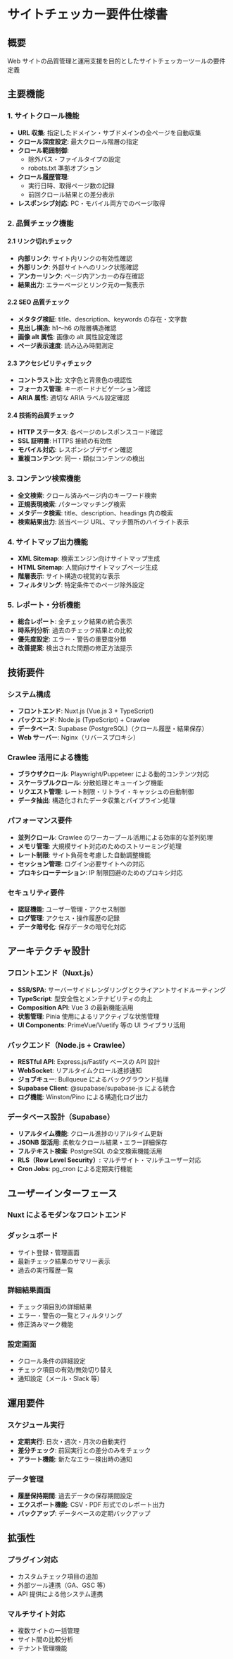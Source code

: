 # サイトチェッカー要件仕様書

## 概要

Web サイトの品質管理と運用支援を目的としたサイトチェッカーツールの要件定義

## 主要機能

### 1. サイトクロール機能

- **URL 収集**: 指定したドメイン・サブドメインの全ページを自動収集
- **クロール深度設定**: 最大クロール階層の指定
- **クロール範囲制御**:
  - 除外パス・ファイルタイプの設定
  - robots.txt 準拠オプション
- **クロール履歴管理**:
  - 実行日時、取得ページ数の記録
  - 前回クロール結果との差分表示
- **レスポンシブ対応**: PC・モバイル両方でのページ取得

### 2. 品質チェック機能

#### 2.1 リンク切れチェック

- **内部リンク**: サイト内リンクの有効性確認
- **外部リンク**: 外部サイトへのリンク状態確認
- **アンカーリンク**: ページ内アンカーの存在確認
- **結果出力**: エラーページとリンク元の一覧表示

#### 2.2 SEO 品質チェック

- **メタタグ検証**: title、description、keywords の存在・文字数
- **見出し構造**: h1〜h6 の階層構造確認
- **画像 alt 属性**: 画像の alt 属性設定確認
- **ページ表示速度**: 読み込み時間測定

#### 2.3 アクセシビリティチェック

- **コントラスト比**: 文字色と背景色の視認性
- **フォーカス管理**: キーボードナビゲーション確認
- **ARIA 属性**: 適切な ARIA ラベル設定確認

#### 2.4 技術的品質チェック

- **HTTP ステータス**: 各ページのレスポンスコード確認
- **SSL 証明書**: HTTPS 接続の有効性
- **モバイル対応**: レスポンシブデザイン確認
- **重複コンテンツ**: 同一・類似コンテンツの検出

### 3. コンテンツ検索機能

- **全文検索**: クロール済みページ内のキーワード検索
- **正規表現検索**: パターンマッチング検索
- **メタデータ検索**: title、description、headings 内の検索
- **検索結果出力**: 該当ページ URL、マッチ箇所のハイライト表示

### 4. サイトマップ出力機能

- **XML Sitemap**: 検索エンジン向けサイトマップ生成
- **HTML Sitemap**: 人間向けサイトマップページ生成
- **階層表示**: サイト構造の視覚的な表示
- **フィルタリング**: 特定条件でのページ除外設定

### 5. レポート・分析機能

- **総合レポート**: 全チェック結果の統合表示
- **時系列分析**: 過去のチェック結果との比較
- **優先度設定**: エラー・警告の重要度分類
- **改善提案**: 検出された問題の修正方法提示

## 技術要件

### システム構成

- **フロントエンド**: Nuxt.js (Vue.js 3 + TypeScript)
- **バックエンド**: Node.js (TypeScript) + Crawlee
- **データベース**: Supabase (PostgreSQL)（クロール履歴・結果保存）
- **Web サーバー**: Nginx（リバースプロキシ）

### Crawlee 活用による機能

- **ブラウザクロール**: Playwright/Puppeteer による動的コンテンツ対応
- **スケーラブルクロール**: 分散処理とキューイング機能
- **リクエスト管理**: レート制限・リトライ・キャッシュの自動制御
- **データ抽出**: 構造化されたデータ収集とパイプライン処理

### パフォーマンス要件

- **並列クロール**: Crawlee のワーカープール活用による効率的な並列処理
- **メモリ管理**: 大規模サイト対応のためのストリーミング処理
- **レート制限**: サイト負荷を考慮した自動調整機能
- **セッション管理**: ログイン必要サイトへの対応
- **プロキシローテーション**: IP 制限回避のためのプロキシ対応

### セキュリティ要件

- **認証機能**: ユーザー管理・アクセス制御
- **ログ管理**: アクセス・操作履歴の記録
- **データ暗号化**: 保存データの暗号化対応

## アーキテクチャ設計

### フロントエンド（Nuxt.js）

- **SSR/SPA**: サーバーサイドレンダリングとクライアントサイドルーティング
- **TypeScript**: 型安全性とメンテナビリティの向上
- **Composition API**: Vue 3 の最新機能活用
- **状態管理**: Pinia 使用によるリアクティブな状態管理
- **UI Components**: PrimeVue/Vuetify 等の UI ライブラリ活用

### バックエンド（Node.js + Crawlee）

- **RESTful API**: Express.js/Fastify ベースの API 設計
- **WebSocket**: リアルタイムクロール進捗通知
- **ジョブキュー**: Bullqueue によるバックグラウンド処理
- **Supabase Client**: @supabase/supabase-js による統合
- **ログ機能**: Winston/Pino による構造化ログ出力

### データベース設計（Supabase）

- **リアルタイム機能**: クロール進捗のリアルタイム更新
- **JSONB 型活用**: 柔軟なクロール結果・エラー詳細保存
- **フルテキスト検索**: PostgreSQL の全文検索機能活用
- **RLS（Row Level Security）**: マルチサイト・マルチユーザー対応
- **Cron Jobs**: pg_cron による定期実行機能

## ユーザーインターフェース

### Nuxt によるモダンなフロントエンド

### ダッシュボード

- サイト登録・管理画面
- 最新チェック結果のサマリー表示
- 過去の実行履歴一覧

### 詳細結果画面

- チェック項目別の詳細結果
- エラー・警告の一覧とフィルタリング
- 修正済みマーク機能

### 設定画面

- クロール条件の詳細設定
- チェック項目の有効/無効切り替え
- 通知設定（メール・Slack 等）

## 運用要件

### スケジュール実行

- **定期実行**: 日次・週次・月次の自動実行
- **差分チェック**: 前回実行との差分のみをチェック
- **アラート機能**: 新たなエラー検出時の通知

### データ管理

- **履歴保持期間**: 過去データの保存期間設定
- **エクスポート機能**: CSV・PDF 形式でのレポート出力
- **バックアップ**: データベースの定期バックアップ

## 拡張性

### プラグイン対応

- カスタムチェック項目の追加
- 外部ツール連携（GA、GSC 等）
- API 提供による他システム連携

### マルチサイト対応

- 複数サイトの一括管理
- サイト間の比較分析
- テナント管理機能

